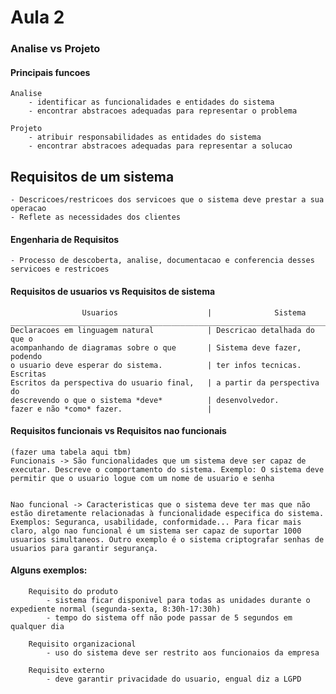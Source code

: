 # Aula 2


### Analise vs Projeto


#### Principais funcoes

	Analise
		- identificar as funcionalidades e entidades do sistema
		- encontrar abstracoes adequadas para representar o problema

	Projeto
		- atribuir responsabilidades as entidades do sistema
		- encontrar abstracoes adequadas para representar a solucao


## Requisitos de um sistema

    - Descricoes/restricoes dos servicoes que o sistema deve prestar a sua operacao
    - Reflete as necessidades dos clientes 


#### Engenharia de Requisitos

    - Processo de descoberta, analise, documentacao e conferencia desses servicoes e restricoes

####    Requisitos de usuarios vs Requisitos de sistema
                    Usuarios                    |              Sistema             
    ______________________________________________________________________________
    Declaracoes em linguagem natural            | Descricao detalhada do que o
    acompanhando de diagramas sobre o que       | Sistema deve fazer, podendo
    o usuario deve esperar do sistema.          | ter infos tecnicas. Escritas   
    Escritos da perspectiva do usuario final,   | a partir da perspectiva do
    descrevendo o que o sistema *deve*          | desenvolvedor.
    fazer e não *como* fazer.                   |




####    Requisitos funcionais vs Requisitos nao funcionais
    (fazer uma tabela aqui tbm)
    Funcionais -> São funcionalidades que um sistema deve ser capaz de executar. Descreve o comportamento do sistema. Exemplo: O sistema deve permitir que o usuario logue com um nome de usuario e senha


    Nao funcional -> Caracteristicas que o sistema deve ter mas que não estão diretamente relacionadas à funcionalidade especifica do sistema. Exemplos: Seguranca, usabilidade, conformidade... Para ficar mais claro, algo nao funcional é um sistema ser capaz de suportar 1000 usuarios simultaneos. Outro exemplo é o sistema criptografar senhas de usuarios para garantir segurança.
    
    
####    Alguns exemplos:
        Requisito do produto
            - sistema ficar disponivel para todas as unidades durante o expediente normal (segunda-sexta, 8:30h-17:30h)
            - tempo do sistema off não pode passar de 5 segundos em qualquer dia

        Requisito organizacional
            - uso do sistema deve ser restrito aos funcionaios da empresa
        
        Requisito externo
            - deve garantir privacidade do usuario, engual diz a LGPD
    